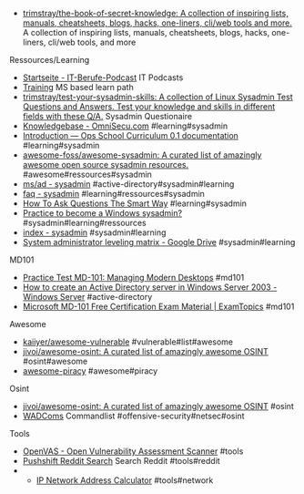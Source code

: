 - [trimstray/the-book-of-secret-knowledge: A collection of inspiring lists, manuals, cheatsheets, blogs, hacks, one-liners, cli/web tools and more.](https://github.com/trimstray/the-book-of-secret-knowledge) A collection of inspiring lists, manuals, cheatsheets, blogs, hacks, one-liners, cli/web tools, and more





Ressources/Learning
- [Startseite - IT-Berufe-Podcast](https://it-berufe-podcast.de/) IT Podcasts
- [Training](https://learn.microsoft.com/en-us/training/) MS based learn path
- [trimstray/test-your-sysadmin-skills: A collection of Linux Sysadmin Test Questions and Answers. Test your knowledge and skills in different fields  with these Q/A.](https://github.com/trimstray/test-your-sysadmin-skills) Sysadmin Questionaire
- [Knowledgebase - OmniSecu.com](https://www.omnisecu.com/knowledge.php) #learning#sysadmin
- [Introduction — Ops School Curriculum 0.1 documentation](https://www.opsschool.org/introduction.html) #learning#sysadmin
- [awesome-foss/awesome-sysadmin: A curated list of amazingly awesome open source sysadmin resources.](https://github.com/awesome-foss/awesome-sysadmin) #awesome#ressources#sysadmin
- [ms/ad - sysadmin](https://www.reddit.com/r/sysadmin/wiki/ms/ad/) #active-directory#sysadmin#learning
- [faq - sysadmin](https://www.reddit.com/r/sysadmin/wiki/faq/) #learning#ressources#sysadmin
- [How To Ask Questions The Smart Way](http://catb.org/~esr/faqs/smart-questions.html) #learning#sysadmin
- [Practice to become a Windows sysadmin?](https://www.reddit.com/r/sysadmin/comments/3z7qd9/practice_to_become_a_windows_sysadmin/) #sysadmin#learning#ressources
- [index - sysadmin](https://www.reddit.com/r/sysadmin/wiki/index/) #sysadmin#learning
- [System administrator leveling matrix - Google Drive](https://docs.google.com/spreadsheets/d/1FBr20VIOePQH2aAH2a_6irvdB1NOTHZaD8U5e2MOMiw/pub?output=html) #sysadmin#learning


MD101
- [Practice Test MD-101: Managing Modern Desktops](https://forms.office.com/Pages/ResponsePage.aspx?id=DQSIkWdsW0yxEjajBLZtrQAAAAAAAAAAAAN__hmB6OFUMkg2WjJKR0k3UTZZNTY0WVhESjc4VFhGTS4u) #md101
- [How to create an Active Directory server in Windows Server 2003 - Windows Server](https://learn.microsoft.com/en-us/troubleshoot/windows-server/identity/create-an-active-directory-server) #active-directory
- [Microsoft MD-101 Free Certification Exam Material | ExamTopics](https://www.examtopics.com/exams/microsoft/md-101/) #md101


Awesome
- [kaiiyer/awesome-vulnerable](https://github.com/kaiiyer/awesome-vulnerable) #vulnerable#list#awesome
- [jivoi/awesome-osint: A curated list of amazingly awesome OSINT](https://github.com/jivoi/awesome-osint) #osint#awesome
- [awesome-piracy](https://github.com/Igglybuff/awesome-piracy/blob/master/readme.md) #awesome#piracy

Osint
- [jivoi/awesome-osint: A curated list of amazingly awesome OSINT](https://github.com/jivoi/awesome-osint) #osint
- [WADComs](https://wadcoms.github.io/#) Commandlist #offensive-security#netsec#osint


Tools
- [OpenVAS - Open Vulnerability Assessment Scanner](https://www.openvas.org/) #tools
- [Pushshift Reddit Search](https://redditsearch.io/) Search Reddit #tools#reddit
- - [IP Network Address Calculator](https://codebox.net/pages/ip-network-address-calculator) #tools#network
